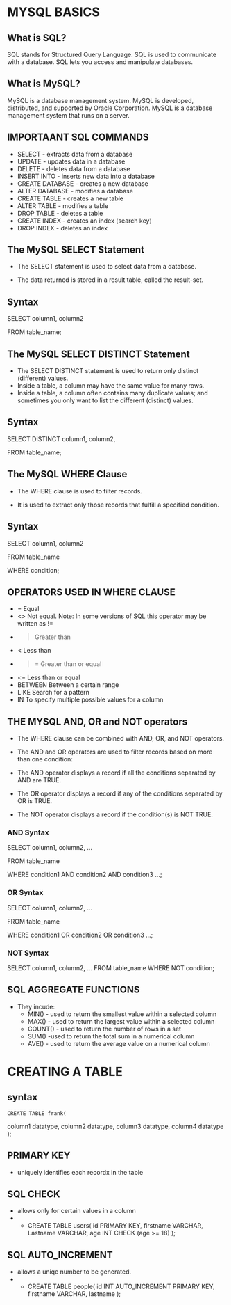 # MYSQL BASICS
## What is SQL?
SQL stands for Structured Query Language.
SQL is used to communicate with a database.
SQL lets you access and manipulate databases.
## What is MySQL?
MySQL is a database management system.
MySQL is developed, distributed, and supported by Oracle Corporation.
MySQL is a database management system that runs on a server.
## IMPORTAANT SQL COMMANDS
- SELECT - extracts data from a database
- UPDATE - updates data in a database
- DELETE - deletes data from a database
- INSERT INTO - inserts new data into a database
- CREATE DATABASE - creates a new database
- ALTER DATABASE - modifies a database
- CREATE TABLE - creates a new table
- ALTER TABLE - modifies a table
- DROP TABLE - deletes a table
- CREATE INDEX - creates an index (search key)
- DROP INDEX - deletes an index
## The MySQL SELECT Statement
- The SELECT statement is used to select data from a database.

- The data returned is stored in a result table, called the result-set.

## Syntax
SELECT column1, column2

FROM table_name;
## The MySQL SELECT DISTINCT Statement
- The SELECT DISTINCT statement is used to return only distinct (different) values.
- Inside a table, a column may have the same value for many rows.
- Inside a table, a column often contains many duplicate values; and sometimes you only want to list the different (distinct) values.

## Syntax
SELECT DISTINCT column1, column2,

FROM table_name;

## The MySQL WHERE Clause
- The WHERE clause is used to filter records.

- It is used to extract only those records that fulfill a specified condition.

## Syntax
SELECT column1, column2

FROM table_name

WHERE condition;

## OPERATORS USED IN WHERE CLAUSE
- =	Equal
- <>	Not equal. Note: In some versions of SQL this operator may be written as !=
- >	Greater than
- <	Less than
- >=	Greater than or equal
- <=	Less than or equal
- BETWEEN Between a certain range
- LIKE	Search for a pattern
- IN	To specify multiple possible values for a column

## THE MYSQL AND, OR and NOT operators
- The WHERE clause can be combined with AND, OR, and NOT operators.

- The AND and OR operators are used to filter records based on more than one condition:

- The AND operator displays a record if all the conditions separated by AND are TRUE.
- The OR operator displays a record if any of the conditions separated by OR is TRUE.
- The NOT operator displays a record if the condition(s) is NOT TRUE.

### AND Syntax
SELECT column1, column2, ...

FROM table_name

WHERE condition1 AND condition2 AND condition3 ...;

### OR Syntax
SELECT column1, column2, ...

FROM table_name

WHERE 
condition1 OR condition2 OR condition3 ...;

### NOT Syntax
SELECT column1, column2, ...
FROM table_name
WHERE NOT condition;

 ## SQL AGGREGATE FUNCTIONS
- They incude:
     - MIN() - used to return the smallest value within a selected column
     - MAX() - used to return the largest value within a selected column
     - COUNT() - used to return the number of rows in a set
     - SUM() -used to return the total sum in a numerical column
     - AVE() - used to return the average value on a numerical column

# CREATING A TABLE
## syntax

    CREATE TABLE frank(
column1 datatype,
column2 datatype,
column3 datatype,
column4 datatype 
 );

 ## PRIMARY KEY
 - uniquely identifies each recordx in the table
 ## SQL CHECK
 - allows only for certain values in a column
 - - CREATE TABLE users(
id PRIMARY KEY,
firstname VARCHAR,
Lastname VARCHAR,
age INT CHECK (age >= 18)
 );

## SQL AUTO_INCREMENT
- allows a uniqe number to be generated.
- - CREATE TABLE people(
id INT AUTO_INCREMENT PRIMARY KEY,
firstname VARCHAR,
lastname
);